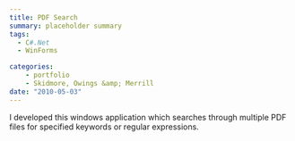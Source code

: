 ```yaml
---
title: PDF Search
summary: placeholder summary
tags:
  - C#.Net
  - WinForms

categories:
    - portfolio
    - Skidmore, Owings &amp; Merrill
date: "2010-05-03"
---
```


I developed this windows application which searches through multiple PDF files for specified keywords or regular expressions.
